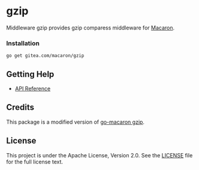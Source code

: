 # gzip

Middleware gzip provides gzip comparess middleware for [Macaron](https://gitea.com/macaron/macaron).

### Installation

	go get gitea.com/macaron/gzip

## Getting Help

- [API Reference](https://godoc.org/gitea.com/macaron/gzip)

## Credits

This package is a modified version of [go-macaron gzip](github.com/go-macaron/gzip).

## License

This project is under the Apache License, Version 2.0. See the [LICENSE](LICENSE) file for the full license text.